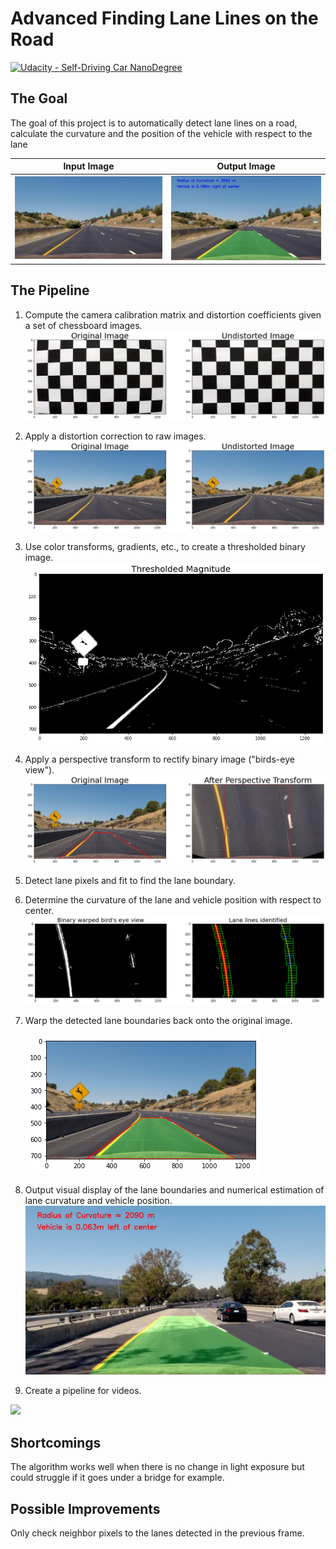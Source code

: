 # **Advanced Finding Lane Lines on the Road** 
[![Udacity - Self-Driving Car NanoDegree](https://s3.amazonaws.com/udacity-sdc/github/shield-carnd.svg)](http://www.udacity.com/drive)


The Goal
---
The goal of this project is to automatically detect lane lines on a road, calculate the curvature and the position of the vehicle with respect to the lane

Input Image                |  Output Image
:-------------------------:|:-------------------------:
<img src="test_images/straight_lines1.jpg"/>  | <img src="output_images/straight_lines1.jpg"/>

The Pipeline
---
1. Compute the camera calibration matrix and distortion coefficients given a set of chessboard images. <img src="readMe_images/1.png"/>
2. Apply a distortion correction to raw images. <img src="readMe_images/2.png"/>
3. Use color transforms, gradients, etc., to create a thresholded binary image. <img src="readMe_images/3.png"/>
4. Apply a perspective transform to rectify binary image ("birds-eye view"). <img src="readMe_images/4.png"/>
5. Detect lane pixels and fit to find the lane boundary. 
6. Determine the curvature of the lane and vehicle position with respect to center. <img src="readMe_images/5&6.png"/>
7. Warp the detected lane boundaries back onto the original image. 
   
   <img src="readMe_images/7.png"/>
8. Output visual display of the lane boundaries and numerical estimation of lane curvature and vehicle position. <img src="readMe_images/8.jpg"/>
9. Create a pipeline for videos. 
  
  <img src="output_images/gif-output.gif"/>

Shortcomings
---
The algorithm works well when there is no change in light exposure but could struggle if it goes under a bridge for example.

Possible Improvements
---
Only check neighbor pixels to the lanes detected in the previous frame.
